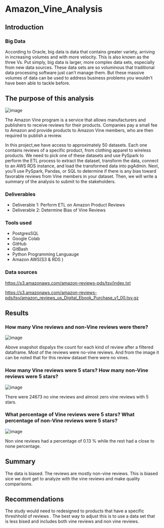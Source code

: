 # Amazon_Vine_Analysis

## Introduction
### Big Data

According to Oracle,  big data is data that contains greater variety, arriving in increasing volumes and with more velocity. This is also known as the three Vs.
Put simply, big data is larger, more complex data sets, especially from new data sources. These data sets are so voluminous that traditional data processing software just can’t manage them. But these massive volumes of data can be used to address business problems you wouldn’t have been able to tackle before.

## The purpose of this analysis

![image](https://user-images.githubusercontent.com/89704371/179875419-cd4aa444-83da-4bbc-9bdf-dd3b9c2da6b7.png)

The Amazon Vine program is a service that allows manufacturers and publishers to receive reviews for their products. Companies pay a small fee to Amazon and provide products to Amazon Vine members, who are then required to publish a review.

In this project,we have access to approximately 50 datasets. Each one contains reviews of a specific product, from clothing apparel to wireless products. We need to pick one of these datasets and use PySpark to perform the ETL process to extract the dataset, transform the data, connect to an AWS RDS instance, and load the transformed data into pgAdmin. Next, you’ll use PySpark, Pandas, or SQL to determine if there is any bias toward favorable reviews from Vine members in your dataset. Then, we will write a summary of the analysis to submit to the stakeholders.

### Deliverables

* Deliverable 1: Perform ETL on Amazon Product Reviews
* Deliverable 2: Determine Bias of Vine Reviews

### Tools used

* PostgresSQL
* Google Colab
* GitHub
* GitBash
* Python Programming Languauge
* Amazon AWS(S3 & RDS )

### Data sources

https://s3.amazonaws.com/amazon-reviews-pds/tsv/index.txt

https://s3.amazonaws.com/amazon-reviews-pds/tsv/amazon_reviews_us_Digital_Ebook_Purchase_v1_00.tsv.gz

## Results

### How many Vine reviews and non-Vine reviews were there?

![image](https://user-images.githubusercontent.com/89704371/180047532-961bff0f-386d-493d-bde8-70bf1623d211.png)

Above snapshot dispalys the count for each kind of review after a filtered dataframe.  Most of the reviews were no-vine reviews. And from the image it can be noted that for this review dataset there were no vines.


### How many Vine reviews were 5 stars? How many non-Vine reviews were 5 stars?

![image](https://user-images.githubusercontent.com/89704371/180048458-d2e32e8f-b909-4edd-a55b-c389c431bc5a.png)

There were  24673 no vine reviews and almost zero vine reviews with 5 stars.

### What percentage of Vine reviews were 5 stars? What percentage of non-Vine reviews were 5 stars?

![image](https://user-images.githubusercontent.com/89704371/180049099-f93cc77f-9501-444c-b8b2-3e3142d0e1e8.png)

Non vine reviews had a percentage of 0.13 % while the rest had a close to none percentage.

## Summary

The data is biased. The reviews are mostly non-vine reviews. This is biased sice we dont get to analyze with the vine reviews and make quality comparisons.

## Recommendations

The study would need to redesigned to products that have a specific threshhold of reviews . The best way to adjust this is to use a data set that is less bised and includes both vine reviews and non vine reviews.



